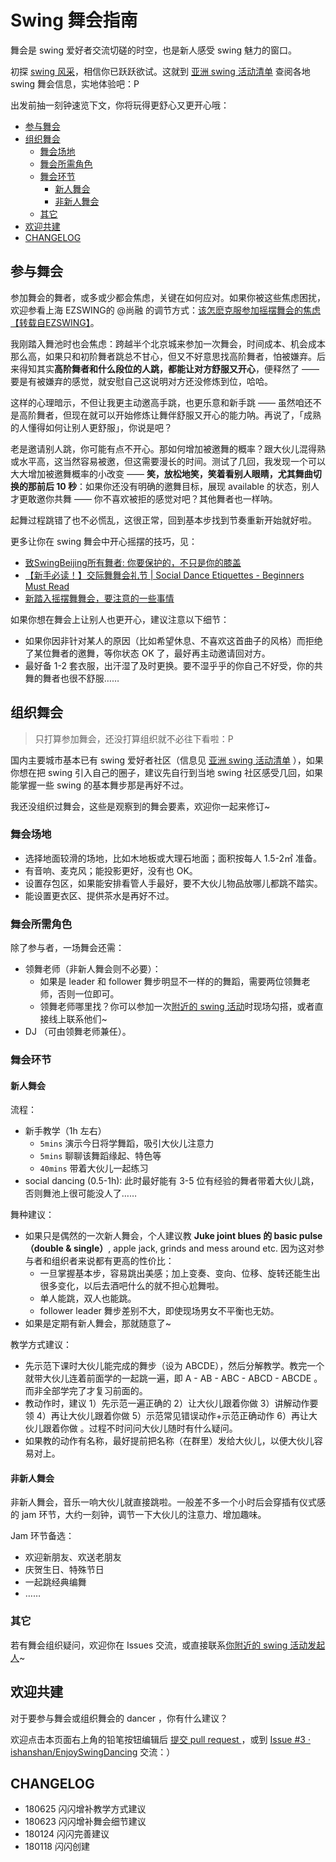 

# Swing 舞会指南

舞会是 swing 爱好者交流切磋的时空，也是新人感受 swing 魅力的窗口。

初探 [swing 风采](https://github.com/ishanshan/EnjoySwingDancing/blob/master/IdxHighLightResources.md#swing-dancing-%E6%98%9F%E6%A0%87%E8%B5%84%E6%BA%90)，相信你已跃跃欲试。这就到 [亚洲 swing 活动清单](https://github.com/ishanshan/EnjoySwingDancing/blob/master/IdxHighLightResources.md#swing-%E5%91%A8%E8%BE%B9) 查阅各地 swing 舞会信息，实地体验吧：P

出发前抽一刻钟速览下文，你将玩得更舒心又更开心哦：

<!-- START doctoc generated TOC please keep comment here to allow auto update -->
<!-- DON'T EDIT THIS SECTION, INSTEAD RE-RUN doctoc TO UPDATE -->


- [参与舞会](#%E5%8F%82%E4%B8%8E%E8%88%9E%E4%BC%9A)
- [组织舞会](#%E7%BB%84%E7%BB%87%E8%88%9E%E4%BC%9A)
  - [舞会场地](#%E8%88%9E%E4%BC%9A%E5%9C%BA%E5%9C%B0)
  - [舞会所需角色](#%E8%88%9E%E4%BC%9A%E6%89%80%E9%9C%80%E8%A7%92%E8%89%B2)
  - [舞会环节](#%E8%88%9E%E4%BC%9A%E7%8E%AF%E8%8A%82)
    - [新人舞会](#%E6%96%B0%E4%BA%BA%E8%88%9E%E4%BC%9A)
    - [非新人舞会](#%E9%9D%9E%E6%96%B0%E4%BA%BA%E8%88%9E%E4%BC%9A)
  - [其它](#%E5%85%B6%E5%AE%83)
- [欢迎共建](#%E6%AC%A2%E8%BF%8E%E5%85%B1%E5%BB%BA)
- [CHANGELOG](#changelog)

<!-- END doctoc generated TOC please keep comment here to allow auto update -->

## 参与舞会

参加舞会的舞者，或多或少都会焦虑，关键在如何应对。如果你被这些焦虑困扰，欢迎参看上海 EZSWING的 @尚融 的调节方式：[该怎麽克服参加摇摆舞会的焦虑【转载自EZSWING】](http://mp.weixin.qq.com/s?__biz=MjM5NTc0MzQ2Mw==&mid=403852220&idx=1&sn=f2330819c8a46018aaf82964dc3ff5f9&mpshare=1&scene=1&srcid=0113Dh4bxCffO8sqdyXb4WxV#rd)。

我刚踏入舞池时也会焦虑：跨越半个北京城来参加一次舞会，时间成本、机会成本那么高，如果只和初阶舞者跳总不甘心，但又不好意思找高阶舞者，怕被嫌弃。后来得知其实**高阶舞者和什么段位的人跳，都能让对方舒服又开心**，便释然了 —— 要是有被嫌弃的感觉，就安慰自己这说明对方还没修炼到位，哈哈。

这样的心理暗示，不但让我更主动邀高手跳，也更乐意和新手跳 —— 虽然咱还不是高阶舞者，但现在就可以开始修炼让舞伴舒服又开心的能力呐。再说了，「成熟的人懂得如何让别人更舒服」，你说是吧？

老是邀请别人跳，你可能有点不开心。那如何增加被邀舞的概率？跟大伙儿混得熟或水平高，这当然容易被邀，但这需要漫长的时间。测试了几回，我发现一个可以大大增加被邀舞概率的小改变 —— **笑，放松地笑，笑着看别人眼睛，尤其舞曲切换的那前后 10 秒**：如果你还没有明确的邀舞目标，展现 available 的状态，别人才更敢邀你共舞 —— 你不喜欢被拒的感觉对吧？其他舞者也一样呐。

起舞过程跳错了也不必慌乱，这很正常，回到基本步找到节奏重新开始就好啦。

更多让你在 swing 舞会中开心摇摆的技巧，见：


- [致SwingBeijing所有舞者: 你要保护的，不只是你的膝盖](https://mp.weixin.qq.com/s?__biz=MjM5NTc0MzQ2Mw==&mid=209565194&idx=1&sn=66860af638bc68f999fea0169fcb882a&mpshare=1&scene=1&srcid=0113EP85kF59jOFi6NVpdrae#rd)
- [【新手必读！】交际舞舞会礼节 | Social Dance Etiquettes - Beginners Must Read](https://mp.weixin.qq.com/s?__biz=MjM5NTc0MzQ2Mw==&mid=200271985&idx=1&sn=50e302d5738f9d30b2152b5029b9befc&mpshare=1&scene=1&srcid=01134ZhmFxGGemVWILsqrQ8K#rd)
- [新踏入摇摆舞舞会，要注意的一些事情](https://mp.weixin.qq.com/s?__biz=MzUxNjA0MDkwMA==&mid=2247483747&idx=1&sn=f9039d18000fa3b577804e0035670590&chksm=f9ac30c8cedbb9de139811eab545221a2e24d82483ddd843d2f4484114bf8ec779bd9da21806&mpshare=1&scene=1&srcid=11018RfPIWXJgPGkQg90DQDA#rd)

如果你想在舞会上让别人也更开心，建议注意以下细节：

- 如果你因非针对某人的原因（比如希望休息、不喜欢这首曲子的风格）而拒绝了某位舞者的邀舞，等你状态 OK 了，最好再主动邀请回对方。
- 最好备 1-2 套衣服，出汗湿了及时更换。要不湿乎乎的你自己不好受，你的共舞的舞者也很不舒服……

## 组织舞会

> 只打算参加舞会，还没打算组织就不必往下看啦：P


国内主要城市基本已有 swing 爱好者社区（信息见 [亚洲 swing 活动清单](https://github.com/ishanshan/EnjoySwingDancing/blob/master/IdxHighLightResources.md#swing-%E5%91%A8%E8%BE%B9) ），如果你想在把 swing 引入自己的圈子，建议先自行到当地 swing 社区感受几回，如果能掌握一些 swing 的基本舞步那是再好不过。

我还没组织过舞会，这些是观察到的舞会要素，欢迎你一起来修订~



### 舞会场地

- 选择地面较滑的场地，比如木地板或大理石地面；面积按每人 1.5-2㎡ 准备。
- 有音响、麦克风；能投影更好，没有也 OK。
- 设置存包区，如果能安排看管人手最好，要不大伙儿物品放哪儿都跳不踏实。
- 能设置更衣区、提供茶水是再好不过。


### 舞会所需角色

除了参与者，一场舞会还需：

- 领舞老师（非新人舞会则不必要）：
	- 如果是 leader 和 follower 舞步明显不一样的的舞蹈，需要两位领舞老师，否则一位即可。
	- 领舞老师哪里找？你可以参加一次[附近的 swing 活动](https://github.com/ishanshan/EnjoySwingDancing/blob/master/IdxHighLightResources.md#swing-%E5%91%A8%E8%BE%B9)时现场勾搭，或者直接线上联系他们~
- DJ （可由领舞老师兼任）。

### 舞会环节

#### 新人舞会

流程：

- 新手教学（1h 左右）
	- `5mins` 演示今日将学舞蹈，吸引大伙儿注意力
	- `5mins` 聊聊该舞蹈缘起、特色等
	- `40mins` 带着大伙儿一起练习
- social dancing (0.5-1h): 此时最好能有 3-5 位有经验的舞者带着大伙儿跳，否则舞池上很可能没人了……

舞种建议：

- 如果只是偶然的一次新人舞会，个人建议教 **Juke joint blues 的 basic pulse（double & single）**, apple jack, grinds and mess around etc. 因为这对参与者和组织者来说都有更高的性价比：
	- 一旦掌握基本步，容易跳出美感；加上变奏、变向、位移、旋转还能生出很多变化，以后去酒吧什么的就不担心尬舞啦。
	- 单人能跳，双人也能跳。
	- follower leader 舞步差别不大，即使现场男女不平衡也无妨。
- 如果是定期有新人舞会，那就随意了~

教学方式建议：

- 先示范下课时大伙儿能完成的舞步（设为 ABCDE），然后分解教学。教完一个就带大伙儿连着前面学的一起跳一遍，即 A - AB - ABC - ABCD - ABCDE 。而非全部学完了才复习前面的。
- 教动作时，建议 1）先示范一遍正确的 2）让大伙儿跟着你做 3）讲解动作要领 4）再让大伙儿跟着你做 5）示范常见错误动作+示范正确动作 6）再让大伙儿跟着你做 。过程不时问问大伙儿随时有什么疑问。
- 如果教的动作有名称，最好提前把名称（在群里）发给大伙儿，以便大伙儿容易对上。

#### 非新人舞会

非新人舞会，音乐一响大伙儿就直接跳啦。一般差不多一个小时后会穿插有仪式感的 jam 环节，大约一刻钟，调节一下大伙儿的注意力、增加趣味。

Jam 环节备选：

- 欢迎新朋友、欢送老朋友
- 庆贺生日、特殊节日
- 一起跳经典编舞
- ……

### 其它

若有舞会组织疑问，欢迎你在 Issues 交流，或直接联系[你附近的 swing 活动发起人](https://github.com/ishanshan/EnjoySwingDancing/blob/master/IdxHighLightResources.md#swing-%E5%91%A8%E8%BE%B9)~

## 欢迎共建

对于要参与舞会或组织舞会的 dancer ，你有什么建议？

欢迎点击本页面右上角的铅笔按钮编辑后 [提交 pull request ](https://guides.github.com/activities/forking/#making-changes) ，或到 [Issue #3 · ishanshan/EnjoySwingDancing](https://github.com/ishanshan/EnjoySwingDancing/issues/3) 交流：）

## CHANGELOG 

- 180625 闪闪增补教学方式建议
- 180623 闪闪增补舞会细节建议
- 180124 闪闪完善建议
- 180118 闪闪创建

